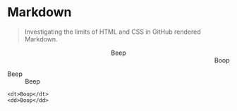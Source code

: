# Markdown

> Investigating the limits of HTML and CSS in GitHub rendered Markdown.

<div>
	<div align="center">Beep</div>
	<div dir="rtl">Boop</div>
</div>

<dl>
	<dt>Beep</dt>
	<dd>Beep</dd>

	<dt>Boop</dt>
	<dd>Boop</dd>
</dl>